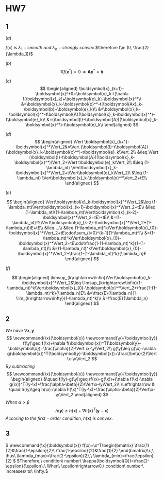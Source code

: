# HW7

## 1

$(a)$

$f(x)\ is\ \lambda_1-smooth\ and\ \lambda_n-strongly\ convex$
$\therefore t\in (0, \frac{2}{\lambda_1})$

$(b)$
$$
\nabla f(\boldsymbol{x}^*)=0\Rightarrow \boldsymbol{Ax}^*=\boldsymbol{b}
$$

$(c)$
$$
\begin{aligned}
\boldsymbol{x}_{k+1}-\boldsymbol{x}^*&=\boldsymbol{x}_k-t(\nabla f(\boldsymbol{x}_k)+\boldsymbol{e}_k)-\boldsymbol{x}^*\\
&=\boldsymbol{x}_k-\boldsymbol{x}^*-t(\boldsymbol{Ax}_k-\boldsymbol{b}+\boldsymbol{e}_k)\\
&=\boldsymbol{x}_k-\boldsymbol{x}^*-t\boldsymbol{A}(\boldsymbol{x}_k-\boldsymbol{x}^*)-t\boldsymbol{e}_k\\
&=(\boldsymbol{I}-t\boldsymbol{A})(\boldsymbol{x}_k-\boldsymbol{x}^*)-t\boldsymbol{e}_k\\
\end{aligned}
$$

$(d)$
$$
\begin{aligned}
\Vert \boldsymbol{x}_{k+1}-\boldsymbol{x}^*\Vert_2&=\Vert (\boldsymbol{I}-t\boldsymbol{A})(\boldsymbol{x}_k-\boldsymbol{x}^*)-t\boldsymbol{e}_k\Vert_2\\
&\leq \Vert (\boldsymbol{I}-t\boldsymbol{A})(\boldsymbol{x}_k-\boldsymbol{x}^*)\Vert_2+\Vert t\boldsymbol{e}_k\Vert_2\\
&\leq (1-\lambda_nt) \Vert\boldsymbol{x}_k-\boldsymbol{x}^*\Vert_2+t\Vert\boldsymbol{e}_k\Vert_2\\
&\leq (1-\lambda_nt) \Vert\boldsymbol{x}_k-\boldsymbol{x}^*\Vert_2+tE\\
\end{aligned}
$$

$(e)$

$$
\begin{aligned}
\Vert\boldsymbol{x}_k-\boldsymbol{x}^*\Vert_2&\leq (1-\lambda_nt)\Vert\boldsymbol{x}_{k-1}-\boldsymbol{x}^*\Vert_2+tE\\
&\leq (1-\lambda_nt)((1-\lambda_nt)\Vert\boldsymbol{x}_{k-2}-\boldsymbol{x}^*\Vert_2+tE)+tE\\
&=(1-\lambda_nt)^2\Vert\boldsymbol{x}_{k-2}-\boldsymbol{x}^*\Vert_2+(1-\lambda_nt)tE+tE\\
&\leq ...\\
&\leq (1-\lambda_nt)^k\Vert\boldsymbol{x}_{0}-\boldsymbol{x}^*\Vert_2+tE\cdot\sum_{i=0}^{k-1}(1-\lambda_nt)^i\\
&=(1-\lambda_nt)^k\Vert\boldsymbol{x}_{0}-\boldsymbol{x}^*\Vert_2+tE\cdot\frac{1-(1-\lambda_nt)^k}{1-(1-\lambda_nt)}\\
&=(1-\lambda_nt)^k\Vert\boldsymbol{x}_{0}-\boldsymbol{x}^*\Vert_2+\frac{1-(1-\lambda_nt)^k}{\lambda_n}E
\end{aligned}
$$

$(f)$

$$
\begin{aligned}
\limsup_{k\rightarrow\infin}\Vert\boldsymbol{x}_k-\boldsymbol{x}^*\Vert_2&\leq \limsup_{k\rightarrow\infin}(1-\lambda_nt)^k\Vert\boldsymbol{x}_{0}-\boldsymbol{x}^*\Vert_2+\frac{1-(1-\lambda_nt)^k}{\lambda_n}E\\
&=\frac{E}{\lambda_n}(1-\lim_{k\rightarrow\infty}(1-\lambda_nt)^k)\\
&=\frac{E}{\lambda_n}
\end{aligned}
$$

## 2

$We\ have\ \forall \boldsymbol{x},\boldsymbol{y}$
$$
\newcommand{\x}{\boldsymbol{x}}
\newcommand{\y}{\boldsymbol{y}}
f(\y)\geq f(\x)+\nabla f(\boldsymbol{x})^T(\boldsymbol{y}-\boldsymbol{x})+\frac{\alpha}{2}\Vert \x-\y\Vert_2\\
g(\y)\leq g(\x)+\nabla g(\boldsymbol{x})^T(\boldsymbol{y}-\boldsymbol{x})+\frac{\beta}{2}\Vert \x-\y\Vert_2
$$
$By\ subtracting$
$$
\newcommand{\x}{\boldsymbol{x}}
\newcommand{\y}{\boldsymbol{y}}
\begin{aligned}
&\quad f(\y)-g(\y)\geq (f(\x)-g(\x))+(\nabla f(\x)-\nabla g(\x))^T(\y-\x)+\frac{\alpha-\beta}{2}\Vert\x-\y\Vert_2\\
\Leftrightarrow & \quad h(\y)\geq h(\x)+\nabla h(\x)^T(\y-\x)+\frac{\alpha-\beta}{2}\Vert\x-\y\Vert_2
\end{aligned}
$$
$When\ \alpha>\beta$
$$
\newcommand{\x}{\boldsymbol{x}}
\newcommand{\y}{\boldsymbol{y}}
h(\y)\geq h(\x)+\nabla h(\x)^T(\y-\x)
$$
$Accoring\ to\ the\ first-order\ condition,\ h(\boldsymbol{x})\ is\ convex.$

## 3

$
\newcommand{\x}{\boldsymbol{x}}
f(\x)=\x^T\begin{bmatrix}
    \frac{1}{2}&\frac{1-\epsilon}{2}\\
    \frac{1-\epsilon}{2}&\frac{1}{2}
\end{bmatrix}\x,\ thus\ \lambda_{max}=\frac{2-\epsilon}{2},\ \lambda_{min}=\frac{\epsilon}{2}
$
$Therefore,\ condition\ number\ \kappa(\boldsymbol{Q})=\frac{2-\epsilon}{\epsilon}.\ When\ \epsilon\rightarrow0,\ condition\ number\ increases\ to\ \infty.$
